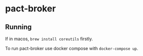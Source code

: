 # pact-broker

## Running

If in macos, `brew install coreutils` firstly.

To run pact-broker use docker compose with `docker-compose up`.
